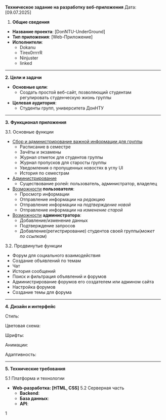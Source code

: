 **Техническое задание на разработку веб-приложения**
Дата: [09.07.2025]

1. **Общие сведения**
- **Название проекта**: [DonNTU-UnderGround]
- **Тип приложения**: [Web-Приложение]
- **Исполнители**:
	- Dokanu
	- Tirex0rrrrR
	- Ninjuster
	- linked
  
 ---
**2. Цели и задачи**
-  **Основные цели**:
	- Создать простой веб-сайт, позволяющий студентам регулировать студенческую жизнь группы
-    **Целевая аудитория**:
	 - Студенты групп, университета ДонНТУ
---
**3.** **Функционал приложения**

3.1. Основные функции
- <u>Сбор и администрирование важной информации для группы</u>
	- Расписание в семестре
	- Зачёты и экзамены
	- Журнал отметок для студентов группы
	- Журнал пропусков для старосты группы
	- Уведомления о пропущенных новостях в углу UI
	- История по семестрам
- <u>Администрирование</u>
	- Существование ролей: пользователь, администратор, владелец
 - <u>Возможности</u> **пользователя**:
	- Просмотр информации
	- Отправление информации на *редакцию*
	- Отправление информации на *подтверждение новой*
	- Отправление информации на *изменение старой*
- <u>Возможности</u> **администратора**:
	- Добавление/изменение данных
	- Подтверждение запросов
	- Добавление(регистрирование) студентов своей группы(*может по ссылкам*)

3.2. Продвинутые функции

- Форум для социального взаимодействия
- Создание объявлений по темам
- Чат
- История сообщений
- Поиск и фильтрация объявлений и форумов
- Администрирование форумов его создателем или админом сайта
- Настройка форумов
- Создание темы для форума
 ---
 
**4. Дизайн и интерфейс**

Стиль:

Цветовая схема:

Шрифты:

Анимации:

Адаптивность:
 
---
**5. Технические требования**
 
5.1 Платформа и технологии
 
- **Web-разработка: [HTML, CSS]**
5.2 Серверная часть
   - **Backend**:
   - **База данных**:
   - **API**:

1